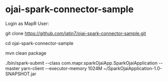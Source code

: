 # ojai-spark-connector-sample

Login as MapR User:

git clone https://github.com/jatin7/ojai-spark-connector-sample.git

cd ojai-spark-connector-sample

mvn clean package

./bin/spark-submit --class com.mapr.sparkOjaiApp.SparkOjaiApplication --master yarn-client --executor-memory 1024M ~/SparkOjaiApplication-1.0-SNAPSHOT.jar

